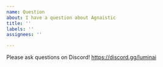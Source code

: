 ```yaml
---
name: Question
about: I have a question about Agnaistic
title: ''
labels: ''
assignees: ''

---
```


Please ask questions on Discord! https://discord.gg/luminai
